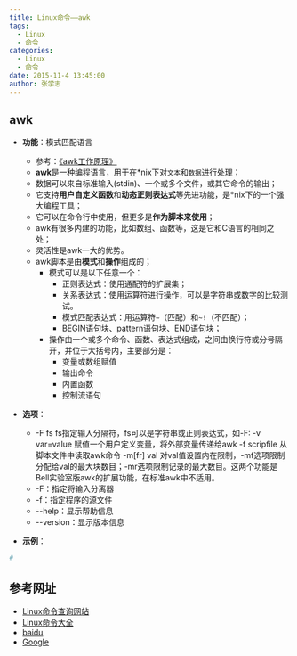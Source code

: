 ```yaml
---
title: Linux命令——awk
tags: 
  - Linux
  - 命令
categories:
  - Linux
  - 命令
date: 2015-11-4 13:45:00
author: 张学志
---
```

> 





## awk
* **功能**：模式匹配语言
	* 参考：[《awk工作原理》](http://man.linuxde.net/awk#awk的工作原理)
	* **awk**是一种编程语言，用于在*nix下对`文本`和`数据`进行处理；
	* 数据可以来自标准输入(stdin)、一个或多个文件，或其它命令的输出；
    <!-- more -->
	* 它支持**用户自定义函数**和**动态正则表达式**等先进功能，是*nix下的一个强大编程工具；
	* 它可以在命令行中使用，但更多是**作为脚本来使用**；
	* awk有很多内建的功能，比如数组、函数等，这是它和C语言的相同之处；
	* 灵活性是awk一大的优势。
	* awk脚本是由**模式**和**操作**组成的；
		* 模式可以是以下任意一个： 
			* 正则表达式：使用通配符的扩展集；
			* 关系表达式：使用运算符进行操作，可以是字符串或数字的比较测试。 
			* 模式匹配表达式：用运算符`~`（匹配）和`~!`（不匹配）；
			* BEGIN语句块、pattern语句块、END语句块；
		* 操作由一个或多个命令、函数、表达式组成，之间由换行符或分号隔开，并位于大括号内，主要部分是：
			*  变量或数组赋值 
			* 输出命令 
			* 内置函数 
			* 控制流语句

* **选项**： 
	* -F fs   fs指定输入分隔符，fs可以是字符串或正则表达式，如-F: -v var=value   赋值一个用户定义变量，将外部变量传递给awk -f scripfile  从脚本文件中读取awk命令 -m[fr] val   对val值设置内在限制，-mf选项限制分配给val的最大块数目；-mr选项限制记录的最大数目。这两个功能是Bell实验室版awk的扩展功能，在标准awk中不适用。
	* -F：指定将输入分离器
	* -f：指定程序的源文件
	* --help：显示帮助信息
	* --version：显示版本信息

* **示例**：
```bash
# 

```


## 参考网址
* [Linux命令查询网站](http://www.lx138.com/)
* [Linux命令大全](http://man.linuxde.net/)
* [baidu](http://baidu.com/)
* [Google](http://google.com.hk)
